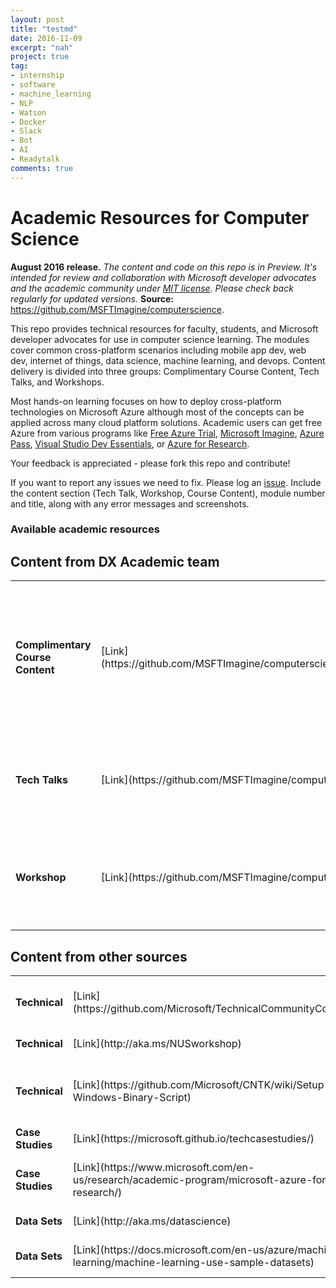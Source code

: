 ```yaml
---
layout: post
title: "testmd"
date: 2016-11-09
excerpt: "nah"
project: true
tag:
- internship
- software
- machine_learning
- NLP
- Watson
- Docker
- Slack
- Bot
- AI
- Readytalk
comments: true
---
```


<html lang="en">
   <head>
      <meta charset="utf-8">
      <meta http-equiv="X-UA-Compatible" content="IE=edge">
      <meta name="viewport" content="width=device-width, initial-scale=1">
      <title>Academic Resources for Computer Science</title>
	  <link rel="stylesheet" href="style.css">
   </head>
   <body id="home">
      <div class="container">
         <div class="jumbotron">
            <h1>Academic Resources for Computer Science</h1>
            <p><b>August 2016 release.</b> <i>The content and code on this repo is in Preview. It's intended for review and collaboration with Microsoft developer advocates and the academic community under <a href="https://github.com/MSFTImagine/computerscience/blob/master/LICENSE.md">MIT license</a>. Please check back regularly for updated versions.</i> <b>Source:</b> <a href="https://github.com/MSFTImagine/computerscience">https://github.com/MSFTImagine/computerscience</a>.</p>
            <p>
               This repo provides technical resources for faculty, students, and Microsoft developer advocates for use in computer science learning. The modules cover common cross-platform scenarios including mobile app dev, web dev, internet of things, data science, machine learning, and devops. Content delivery is divided into three groups: Complimentary Course Content, Tech Talks, and Workshops.</p>
               <p>Most hands-on learning focuses on how to deploy cross-platform technologies on Microsoft Azure although most of the concepts can be applied across many cloud platform solutions. Academic users can get free Azure from various programs like 
            <a href="https://azure.microsoft.com/en-us/free/">Free Azure Trial</a>, 
            <a href="https://www.dreamspark.com/student/default.aspx">Microsoft Imagine</a>, 
            <a href="http://www.microsoftazurepass.com/">Azure Pass</a>,
            <a href="https://www.visualstudio.com/en-us/products/visual-studio-dev-essentials-vs.aspx">Visual Studio Dev Essentials</a>, or
            <a href="http://research.microsoft.com/en-us/projects/azure/default.aspx">Azure for Research</a>.
            </p>
               <p>Your feedback is appreciated - please fork this repo and contribute!</p> 
               <p>If you want to report any issues we need to fix. Please log an <a href="https://github.com/MSFTImagine/computerscience/issues">issue</a>. Include 
               the content section (Tech Talk, Workshop, Course Content), module number and title, along with any error messages and screenshots.</p> 
             </div>  
         </div>
         <div class="panel panel-default">
            <div class="panel-heading">
               <h3 class="panel-title">Available academic resources</h3>
            </div>
            <div class="panel-body">
            <h2>Content from DX Academic team</h2>
          <table class="table table-bordered table-striped table-hover">
					<tr>
					   <td><b>Complimentary Course Content</b></td>
					   <td>[Link](https://github.com/MSFTImagine/computerscience/tree/master/Complimentary%20Course%20Content)</td>
					   <td>Learning modules to complement existing course instruction. Includes presentations, speaker notes, and hands-on labs.</td>
					</tr>
					<tr>
					   <td><b>Tech Talks</b></td>
					   <td>[Link](https://github.com/MSFTImagine/computerscience/tree/master/Tech%20Talks)</td>
					   <td>Presentations on emerging or innovative tech topics with speakers notes and demos. </td>
					</tr>
					<tr>
					   <td><b>Workshop</b></td>
					   <td>[Link](https://github.com/MSFTImagine/computerscience/tree/master/Workshop)</td>
					   <td>1-day hands-on lab using cross-platform technologies with Microsoft Azure.</td>
					</tr>
				 </table>
         <h2>Content from other sources</h2>
         <table class="table table-bordered table-striped table-hover">
					<tr>
					   <td><b>Technical</b></td>
					   <td>[Link](https://github.com/Microsoft/TechnicalCommunityContent)</td>
					   <td>Hands on content from DX Community team, overlaps with workshop content here, but has some different modules.</td>
					</tr>
          <tr>
					   <td><b>Technical</b></td>
					   <td>[Link](http://aka.ms/NUSworkshop)</td>
					   <td>Bots and LUIS workshop from TE in Singapore.</td>
					</tr>
          <tr>
					   <td><b>Technical</b></td>
					   <td>[Link](https://github.com/Microsoft/CNTK/wiki/Setup-Windows-Binary-Script)</td>
					   <td>Resources to set up Cognitive Toolkit using notebooks from product team. After installing tutorials will be in c:\repos\bindings\python\tutorials.</td>
					</tr>
					<tr>
					   <td><b>Case Studies</b></td>
					   <td>[Link](https://microsoft.github.io/techcasestudies/)</td>
					   <td>Companies using Azure stories collected by the Ascend team.</td>
					</tr>
          <tr>
					   <td><b>Case Studies</b></td>
					   <td>[Link](https://www.microsoft.com/en-us/research/academic-program/microsoft-azure-for-research/)</td>
					   <td>Faculty using Azure for Research stories collected by Microsoft Research. Submit your own Azure research stories here too!</td>
					</tr>
          <tr>
					   <td><b>Data Sets</b></td>
					   <td>[Link](http://aka.ms/datascience)</td>
					   <td>Data sets shared by Microsoft Research for academic use.</td>
					</tr>
          <tr>
					   <td><b>Data Sets</b></td>
					   <td>[Link](https://docs.microsoft.com/en-us/azure/machine-learning/machine-learning-use-sample-datasets)</td>
					   <td>Data sets shared by Azure Machine Learning team to help explore machine learning.</td>
					</tr>
				 </table>
			</div>
      </div>
   </body>
</html>

